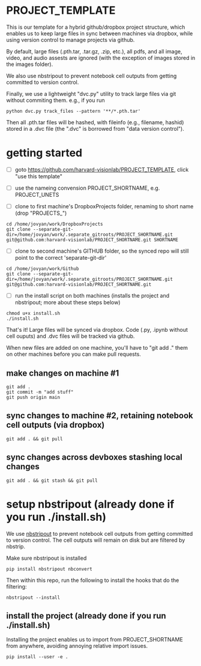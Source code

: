 # PROJECT_TEMPLATE

This is our template for a hybrid github/dropbox project structure, which
enables us to keep large files in sync between machines via dropbox, while
using version control to manage projects via github.

By default, large files (.pth.tar, .tar.gz, .zip, etc.), all pdfs, and all image, video, and audio assests are ignored (with the exception of images stored in the images folder).

We also use nbstripout to prevent notebook cell outputs from getting committed to version control.

Finally, we use a lightweight "dvc.py" utility to track large files via git without commiting them.
e.g., if you run

```
python dvc.py track_files --pattern '**/*.pth.tar'
```

Then all .pth.tar files will be hashed, with fileinfo (e.g., filename, hashid) stored in a .dvc file (the ".dvc" is borrowed from "data version control").

# getting started

- [ ] goto https://github.com/harvard-visionlab/PROJECT_TEMPLATE, click "use this template"
- [ ] use the nameing convension PROJECT_SHORTNAME, e.g. PROJECT_UNETS

- [ ] clone to first machine's DropboxProjects folder, renaming to short name (drop "PROJECTS\_")

```
cd /home/jovyan/work/DropboxProjects
git clone --separate-git-dir=/home/jovyan/work/.separate_gitroots/PROJECT_SHORTNAME.git git@github.com:harvard-visionlab/PROJECT_SHORTNAME.git SHORTNAME
```

- [ ] clone to second machine's GITHUB folder, so the synced repo will still point to the correct 'separate-git-dir'

```
cd /home/jovyan/work/Github
git clone --separate-git-dir=/home/jovyan/work/.separate_gitroots/PROJECT_SHORTNAME.git git@github.com:harvard-visionlab/PROJECT_SHORTNAME.git
```

- [ ] run the install script on both machines (installs the project and nbstripout; more about these steps below)

```
chmod u+x install.sh
./install.sh
```

That's it! Large files will be synced via dropbox. Code (.py, .ipynb without cell ouputs) and .dvc files will be tracked via github.

When new files are added on one machine, you'll have to "git add ." them on other machines before you can make pull requests.

## make changes on machine #1

```
git add .
git commit -m "add stuff"
git push origin main
```

## sync changes to machine #2, retaining notebook cell outputs (via dropbox)

```
git add . && git pull
```

## sync changes across devboxes stashing local changes

```
git add . && git stash && git pull
```

# setup nbstripout (already done if you run ./install.sh)

We use [nbstripout](https://www.youtube.com/watch?v=BEMP4xacrVc) to prevent notebook cell outputs from getting committed to version control. The cell outputs will remain on disk but are filtered by nbstrip.

Make sure nbstripout is installed

```
pip install nbstripout nbconvert
```

Then within this repo, run the following to install the hooks that do the filtering:

```
nbstripout --install
```

## install the project (already done if you run ./install.sh)

Installing the project enables us to import from PROJECT_SHORTNAME from anywhere, avoiding annoying relative import issues.

```
pip install --user -e .
```
